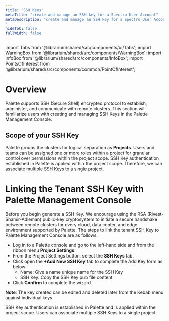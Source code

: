 ```yaml
---
title: "SSH Keys"
metaTitle: "create and manage an SSH key for a Spectro User Account"
metaDescription: "create and manage an SSH key for a Spectro User Account
"
hideToC: false
fullWidth: false
---
```


import Tabs from '@librarium/shared/src/components/ui/Tabs';
import WarningBox from '@librarium/shared/src/components/WarningBox';
import InfoBox from '@librarium/shared/src/components/InfoBox';
import PointsOfInterest from '@librarium/shared/src/components/common/PointOfInterest';

# Overview
Palette supports SSH (Secure Shell) encrypted protocol to establish, administer, and communicate with remote clusters. This section will familiarize users with creating and managing SSH Keys in the Palette Management Console.

## Scope of your SSH Key
Palette groups the clusters for logical separation as **Projects**. Users and teams can be assigned one or more roles within a project for granular control over permissions within the project scope. SSH Key authentication established in Palette is applied within the project scope. Therefore, we can associate multiple SSH Keys to a single project. 

# Linking the Tenant SSH Key with Palette Management Console

Before you begin generate a SSH Key. We encourage using the RSA (Rivest-Shamir-Adleman) public-key cryptosystem to initiate a secure handshake between remote clusters for every cloud, data center, and edge environment supported by Palette. The steps to link the tenant SSH Key to Palette Management Console are as follows:
* Log in to a Palette console and go to the left-hand side and from the ribbon menu **Project Settings**.
* From the Project Settings button, select the **SSH Keys** tab.
* Click open the **+Add New SSH Key** tab to complete the Add Key form as below:
	* Name: Give a name unique name for the SSH Key
	* SSH Key: Copy the SSH Key pub file content
* Click **Confirm** to complete the wizard.

**Note**: The key created can be edited and deleted later from the Kebab menu against individual keys.

<InfoBox>
SSH Key authentication is established in Palette and is applied within the project scope.
Users can associate multiple SSH Keys to a single project.
</InfoBox>


